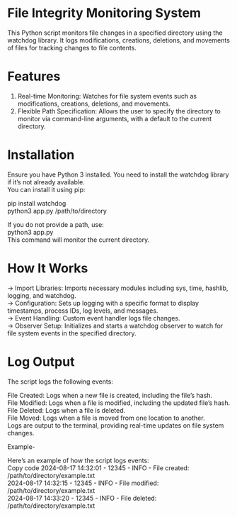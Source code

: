# File Integrity Monitoring System

This Python script monitors file changes in a specified directory using the watchdog library. It logs modifications, creations, deletions, and movements of files for tracking changes to file contents.

# Features
1. Real-time Monitoring: Watches for file system events such as modifications, creations, deletions, and movements.<br>
2. Flexible Path Specification: Allows the user to specify the directory to monitor via command-line arguments, with a default to the current directory.<br>

# Installation
Ensure you have Python 3 installed. You need to install the watchdog library if it’s not already available.<br> You can install it using pip:<br>

pip install watchdog<br>
python3 app.py /path/to/directory<br>

If you do not provide a path, use:<br>
python3 app.py<br>
This command will monitor the current directory.<br>

# How It Works
-> Import Libraries: Imports necessary modules including sys, time, hashlib, logging, and watchdog.<br>
-> Configuration: Sets up logging with a specific format to display timestamps, process IDs, log levels, and messages.<br>
-> Event Handling: Custom event handler logs file changes.<br>
-> Observer Setup: Initializes and starts a watchdog observer to watch for file system events in the specified directory.<br>

# Log Output

The script logs the following events:<br>

File Created: Logs when a new file is created, including the file’s hash.<br>
File Modified: Logs when a file is modified, including the updated file’s hash.<br>
File Deleted: Logs when a file is deleted.<br>
File Moved: Logs when a file is moved from one location to another.<br>
Logs are output to the terminal, providing real-time updates on file system changes.<br>

Example-

Here’s an example of how the script logs events:<br>
Copy code
2024-08-17 14:32:01 - 12345 - INFO - File created: /path/to/directory/example.txt<br>
2024-08-17 14:32:15 - 12345 - INFO - File modified: /path/to/directory/example.txt <br>
2024-08-17 14:33:20 - 12345 - INFO - File deleted: /path/to/directory/example.txt<br>

